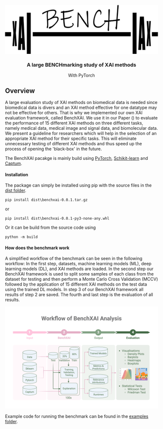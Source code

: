<div align="center">
  <img width="550" src=images/BenchXAI_Logo.png>
<h3><b>A large BENCHmarking study of XAI methods</b></h3>
With PyTorch
</div>

## Overview
A large evaluation study of XAI methods on biomedical data is needed since biomedical data is divers and an XAI method 
effective for one datatype may not be effective for others. That is why we implemented our own XAI evaluation framework, 
called BenchXAI. We use it in our Paper () to evaluate the performance of 15 different XAI methods on three different tasks, 
namely medical data, medical image and signal data, and biomolecular data. We present a guideline for researchers which will 
help in the selection of an appropriate XAI method for their specific tasks. This will eliminate unnecessary testing of different 
XAI methods and thus speed up the process of opening the 'black-box' in the future. 

The BenchXAI pacakge is mainly build using [PyTorch](https://pytorch.org/), 
[Schikit-learn](https://scikit-learn.org/stable/) and [Captum](https://captum.ai/).

#### Installation
The package can simply be installed using pip with the source files in the [dist folder](/dist/). 
````commandline
pip install dist\benchxai-0.0.1.tar.gz
````
or 
````commandline
pip install dist\benchxai-0.0.1-py3-none-any.whl
````
Or it can be build from the source code using 
````commandline
python -m build
````

#### How does the benchmark work
A simplified workflow of the benchmark can be seen in the following workflow:
In the first step, datasets, machine learning models (ML), deep learning models (DL), and XAI methods are loaded. 
In the second step our BenchXAI framework is used to split some samples of each class from the dataset for testing 
and then perform a Monte Carlo Cross Validation (MCCV) followed by the application of 15 different XAI methods on the 
test data using the trained DL models. In step 3 of our BenchXAI framework all results of step 2 are saved. 
The fourth and last step is the evaluation of all results.

<div align="center">
  <img width="850" src=images/BenchXAI_Workflow.png>
</div>

Example code for running the benchmark can be found in the [examples folder](/examples/).
